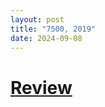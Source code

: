 ```yaml
---
layout: post
title: "7500, 2019"
date: 2024-09-08
---
```


# [Review](https://letterboxd.com/pavlesap/film/7500/)

